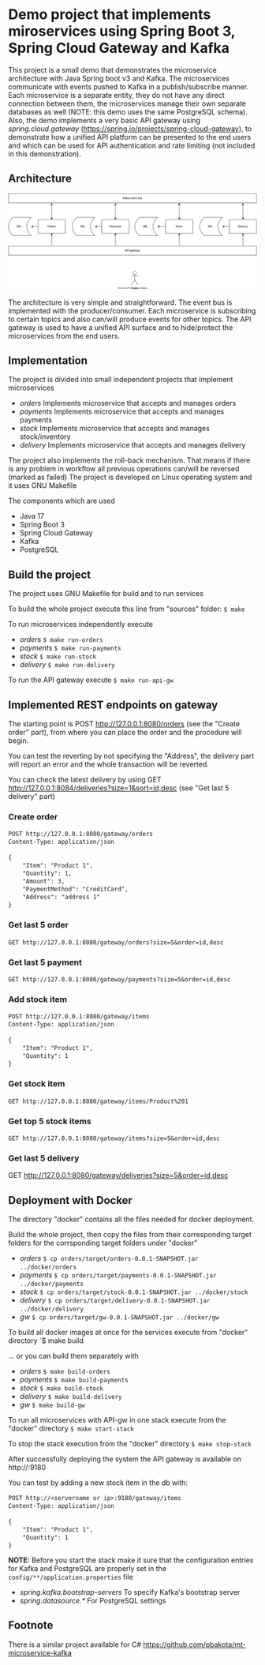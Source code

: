 # Demo project that implements miroservices using Spring Boot 3, Spring Cloud Gateway and Kafka

This project is a small demo that demonstrates the microservice architecture with Java Spring boot v3 and Kafka. The microservices communicate with events pushed to Kafka in a publish/subscribe manner. Each microservice is a separate entity, they do not have any direct connection between them, the microservices manage their own separate databases as well (NOTE: this demo uses the same PostgreSQL schema). Also, the demo implements a very basic API gateway using _spring.cloud.gateway_ (https://spring.io/projects/spring-cloud-gateway), to demonstrate how a unified API platform can be presented to the end users and which can be used for API authentication and rate limiting (not included in this demonstration).


## Architecture

![Alt text](https://github.com/pbakota/java-microservice-kafka/raw/main/figures/figure-1.svg)

The architecture is very simple and straightforward. The event bus is implemented with the producer/consumer. Each microservice is subscribing to certain topics and also can/will produce events for other topics. The API gateway is used to have a unified API surface and to hide/protect the microservices from the end users.

## Implementation

The project is divided into small independent projects that implement microservices

* _orders_ Implements microservice that accepts and manages orders
* _payments_ Implements microservice that accepts and manages payments
* _stock_ Implements microservice that accepts and manages stock/inventory
* _delivery_ Implements microservice that accepts and manages delivery

The project also implements the roll-back mechanism. That means if there is any problem in workflow all previous operations can/will be reversed (marked as failed)
The project is developed on Linux operating system and it uses GNU Makefile

The components which are used

* Java 17
* Spring Boot 3
* Spring Cloud Gateway
* Kafka
* PostgreSQL

## Build the project

The project uses GNU Makefile for build and to run services

To build the whole project execute this line from "sources" folder:
`$ make`

To run microservices independently execute

* _orders_ `$ make run-orders`
* _payments_ `$ make run-payments`
* _stock_ `$ make run-stock`
* _delivery_ `$ make run-delivery`

To run the API gateway execute 
`$ make run-api-gw`

## Implemented REST endpoints on gateway

The starting point is POST http://127.0.0.1:8080/orders (see the "Create order" part), from where you can place the order and the procedure will begin.

You can test the reverting by not specifying the "Address", the delivery part will report an error and the whole transaction will be reverted.

You can check the latest delivery by using GET http://127.0.0.1:8084/deliveries?size=1&sort=id,desc (see "Get last 5 delivery" part)

### Create order
```
POST http://127.0.0.1:8080/gateway/orders
Content-Type: application/json

{
    "Item": "Product 1",
    "Quantity": 1,
    "Amount": 3,
    "PaymentMethod": "CreditCard",
    "Address": "address 1"
}
```

### Get last 5 order
```
GET http://127.0.0.1:8080/gateway/orders?size=5&order=id,desc
```

### Get last 5 payment
```
GET http://127.0.0.1:8080/gateway/payments?size=5&order=id,desc
```

### Add stock item
```
POST http://127.0.0.1:8080/gateway/items
Content-Type: application/json

{
    "Item": "Product 1",
    "Quantity": 1
}
```

### Get stock item
```
GET http://127.0.0.1:8080/gateway/items/Product%201
```

### Get top 5 stock items
```
GET http://127.0.0.1:8080/gateway/items?size=5&order=id,desc
```

### Get last 5 delivery
GET http://127.0.0.1:8080/gateway/deliveries?size=5&order=id,desc

## Deployment with Docker
The directory "docker" contains all the files needed for docker deployment.

Build the whole project, then copy the files from their corresponding target folders for the corrsponding target folders under "docker"

* _orders_ `$ cp orders/target/orders-0.0.1-SNAPSHOT.jar ../docker/orders`
* _payments_ `$ cp orders/target/payments-0.0.1-SNAPSHOT.jar ../docker/payments`
* _stock_ `$ cp orders/target/stock-0.0.1-SNAPSHOT.jar ../docker/stock`
* _delivery_ `$ cp orders/target/delivery-0.0.1-SNAPSHOT.jar ../docker/delivery`
* _gw_ `$ cp orders/target/gw-0.0.1-SNAPSHOT.jar ../docker/gw`

To build all docker images at once for the services execute from "docker" directory
`$ make build

... or you can build them separately with

* _orders_ `$ make build-orders`
* _payments_ `$ make build-payments`
* _stock_ `$ make build-stock`
* _delivery_ `$ make build-delivery`
* _gw_ `$ make build-gw`

To run all microservices with API-gw in one stack execute from the "docker" directory
`$ make start-stack`

To stop the stack execution from the "docker" directory 
`$ make stop-stack`

After successfully deploying the system the API gateway is available on http://<servername or ip>:9180

You can test by adding a new stock item in the db with:

```
POST http://<servername or ip>:9180/gateway/items
Content-Type: application/json

{
    "Item": "Product 1",
    "Quantity": 1
}
```
**NOTE:**
Before you start the stack make it sure that the configuration entries for Kafka and PostgreSQL are properly set in the `config/**/application.properties` file

* _spring.kafka.bootstrap-servers_ To specify Kafka's bootstrap server
* _spring.datasource.*_ For PostgreSQL settings
  


## Footnote

There is a similar project available for C# https://github.com/pbakota/mt-microservice-kafka
